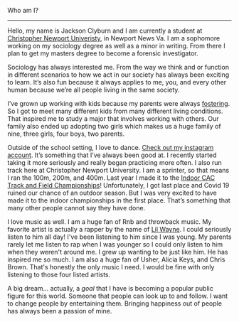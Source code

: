 

Who am I?

---

Hello, my name is Jackson Clyburn and I am currently a student at [Christopher Newport Univeristy](https://cnu.edu), in Newport News Va. I am a sophomore working on my sociology degree as well as a minor in writing. From there I plan to get my masters degree to become a forensic investigator. 

Sociology has always interested me. From the way we think and or function in different scenarios to how we act in our society has always been exciting to learn. It’s also fun because it always applies to me, you, and every other human because we’re all people living in the same society.

I’ve grown up working with kids because my parents were always [fostering](http://www.adopt.org/what-foster-care). So I got to meet many different kids from many different living conditions. That inspired me to study a major that involves working with others. Our family also ended up adopting two girls which makes us a huge family of nine, three girls, four boys, two parents.

Outside of the school setting, I love to dance. [Check out my instagram account](https://www.instagram.com/__iamjae_/). It’s something that I’ve always been good at. I recently started taking it more seriously and really began practicing more often. I also run track here at Christopher Newport University. I am a sprinter, so that means I ran the 100m, 200m, and 400m. Last year I made it to the [Indoor CAC Track and Field Championships](https://www.cacsports.com/tournaments/Indtrack/2019-20/index)! Unfortunately, I got last place and Covid 19 ruined our chance of an outdoor season. But I was very excited to have made it to the indoor championships in the first place. That’s something that many other people cannot say they have done. 

I love music as well. I am a huge fan of Rnb and throwback music. My favorite artist is actually a rapper by the name of [Lil Wayne](https://en.wikipedia.org/wiki/Lil_Wayne). I could seriously listen to him all day! I've been listening to him since I was young. My parents rarely let me listen to rap when I was younger so I could only listen to him when they weren't around me. I grew up wanting to be just like him. He has inspired me so much. I am also a huge fan of Usher, Alicia Keys, and Chris Brown. That's honestly the only music I need. I would be fine with only listening to those four listed artists. 

A big dream… actually, a _goal_ that I have is becoming a popular public figure for this world. Someone that people can look up to and follow. I want to change people by entertaining them. Bringing happiness out of people has always been a passion of mine.


